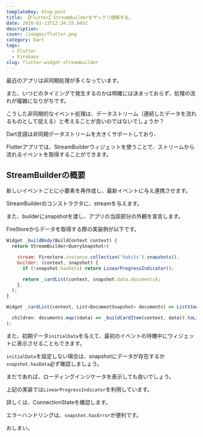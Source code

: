 ```yaml
---
templateKey: blog-post
title: 【Flutter】StreamBuilderをザックリ理解する。
date: 2020-02-13T12:34:15.945Z
description: 
cover: /images/flutter.png
category: Dart
tags: 
  - Flutter
  - Firebase
slug: flutter-widget-streambuilder
---
```


最近のアプリは非同期処理が多くなっています。

また、いつどのタイミングで発生するのかは明確には決まっておらず、処理の流れが複雑になりがちです。

こうした非同期的なイベント処理は、データストリーム（連続したデータを流れるものとして捉える）と考えることが良いのではないでしょうか？

Dart言語は非同期データストリームを大きくサポートしており、

Flutterアプリでは、StreamBuilderウィジェットを使うことで、ストリームから流れるイベントを取得することができます。

## StreamBuilderの概要

新しいイベントごとに小要素を再作成し、最新イベントに与え連携させます。

StreamBuilderのコンストラクタに、streamを与えます。

また、builderにsnapshotを渡し、アプリの当該部分の外観を宣言します。

FireStoreからデータを取得する際の実装例が以下です。

```js
Widget _buildBody(BuildContext context) {
  return StreamBuilder<QuerySnapshot>(

    stream: Firestore.instance.collection('habits').snapshots(),
    builder: (context, snapshot) {
      if (!snapshot.hasData) return LinearProgressIndicator();

      return _cardList(context, snapshot.data.documents);
    },
  );
}

Widget _cardList(context, List<DocumentSnapshot> documents) => ListView(

  children: documents.map((data) => _buildCardItem(context, data)).toList(),
);
```

また、初期データ`initialData`を与えて、最初のイベントの待機中にウィジェットに表示させることもできます。

`initialData`を設定しない場合は、snapshotにデータが存在するか`snapshot.hasData`必ず確認しましょう。

まだであれば、ローディングインジケータを表示しても良いでしょう。

上記の実装では`LinearProgressIndicator`を利用しています。

詳しくは、ConnectionStateを確認します。

エラーハンドリングは、`snapshot.hasError`が便利です。

おしまい。
